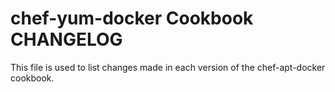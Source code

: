 # chef-yum-docker Cookbook CHANGELOG

This file is used to list changes made in each version of the chef-apt-docker cookbook.
